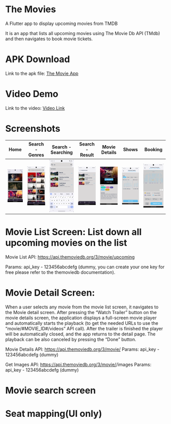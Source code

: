 # The Movies
A Flutter app to display upcoming movies from TMDB

It is an app that lists all upcoming movies using The Movie Db API (TMdb) and then navigates to book movie tickets.

# APK Download
Link to the apk file: <a href="https://raw.githubusercontent.com/anees4ever/the-movies/main/the_movie_app.apk" >The Movie App</a>

# Video Demo
Link to the video: <a href="https://raw.githubusercontent.com/anees4ever/the-movies/main/screenshots/screen_recording.mp4" >Video Link</a>

# Screenshots
<!-- TABLE_GENERATE_START -->
| Home  | Search - Genres | Search - Searching | Search - Result | Movie Details | Shows | Booking |
| ------------- | ------------- | ------------- | ------------- | ------------- | ------------- | ------------- |
| <img src="https://raw.githubusercontent.com/anees4ever/the-movies/main/screenshots/screenshot_home.png" width="200" /> | <img src="https://raw.githubusercontent.com/anees4ever/the-movies/main/screenshots/screenshot_search_1.png" width="200" /> | <img src="https://raw.githubusercontent.com/anees4ever/the-movies/main/screenshots/screenshot_search_2.png" width="200" /> | <img src="https://raw.githubusercontent.com/anees4ever/the-movies/main/screenshots/screenshot_search_3.png" width="200" /> | <img src="https://raw.githubusercontent.com/anees4ever/the-movies/main/screenshots/screenshot_movie_details.png" width="200" /> | <img src="https://raw.githubusercontent.com/anees4ever/the-movies/main/screenshots/screenshot_show_times.png" width="200" /> | <img src="https://raw.githubusercontent.com/anees4ever/the-movies/main/screenshots/screenshot_booking.png" width="200" /> |
<!-- TABLE_GENERATE_END -->




# Movie List Screen: List down all upcoming movies on the list 					
Movie List API: https://api.themoviedb.org/3/movie/upcoming

Params: api_key - 123456abcdefg (dummy, you can create your one key for free please refer to the themoviedb documentation).
								
# Movie Detail Screen: 
When a user selects any movie from the movie list screen, it navigates to the Movie detail screen. After pressing the “​Watch Trailer​” button on the movie details screen, the application displays a full-screen movie player and automatically starts the playback (to get the needed URLs to use the “movie/#MOVIE_ID#/videos” API call). After the trailer is finished the player will be automatically closed, and the app returns to the detail page. The playback can be also canceled by pressing the “Done” button.


Movie Details API: https://api.themoviedb.org/3/movie/<movie-id>
Params: api_key - 123456abcdefg (dummy)
								
Get Images API: https://api.themoviedb.org/3/movie/<movie-id>/images
Params: api_key - 123456abcdefg (dummy)

# Movie search screen 

# Seat mapping(UI only)

